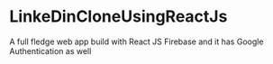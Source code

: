 # LinkeDinCloneUsingReactJs
A full fledge web app build with React JS Firebase and it has Google Authentication as well
